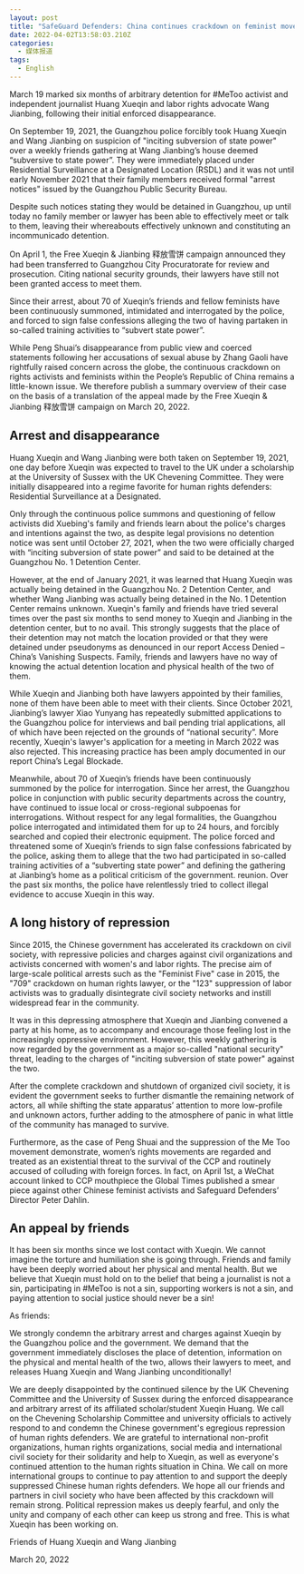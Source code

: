 ```yaml
---
layout: post
title: "SafeGuard Defenders: China continues crackdown on feminist movement"
date: 2022-04-02T13:58:03.210Z
categories:
  - 媒体报道
tags:
  - English
---
```

March 19 marked six months of arbitrary detention for #MeToo activist and independent journalist Huang Xueqin and labor rights advocate Wang Jianbing, following their initial enforced disappearance.

On September 19, 2021, the Guangzhou police forcibly took Huang Xueqin and Wang Jianbing on suspicion of "inciting subversion of state power" over a weekly friends gathering at Wang Jianbing’s house deemed “subversive to state power”. They were immediately placed under Residential Surveillance at a Designated Location (RSDL) and it was not until early November 2021 that their family members received formal "arrest notices" issued by the Guangzhou Public Security Bureau.

Despite such notices stating they would be detained in Guangzhou, up until today no family member or lawyer has been able to effectively meet or talk to them, leaving their whereabouts effectively unknown and constituting an incommunicado detention.

On April 1, the Free Xueqin & Jianbing 释放雪饼 campaign announced they had been transferred to Guangzhou City Procuratorate for review and prosecution. Citing national security grounds, their lawyers have still not been granted access to meet them.

Since their arrest, about 70 of Xueqin’s friends and fellow feminists have been continuously summoned, intimidated and interrogated by the police, and forced to sign false confessions alleging the two of having partaken in so-called training activities to “subvert state power”.

While Peng Shuai’s disappearance from public view and coerced statements following her accusations of sexual abuse by Zhang Gaoli have rightfully raised concern across the globe, the continuous crackdown on rights activists and feminists within the People’s Republic of China remains a little-known issue. We therefore publish a summary overview of their case on the basis of a translation of the appeal made by the Free Xueqin & Jianbing 释放雪饼 campaign on March 20, 2022.

## Arrest and disappearance

Huang Xueqin and Wang Jianbing were both taken on September 19, 2021, one day before Xueqin was expected to travel to the UK under a scholarship at the University of Sussex with the UK Chevening Committee. They were initially disappeared into a regime favorite for human rights defenders: Residential Surveillance at a Designated.

Only through the continuous police summons and questioning of fellow activists did Xuebing's family and friends learn about the police's charges and intentions against the two, as despite legal provisions no detention notice was sent until October 27, 2021, when the two were officially charged with “inciting subversion of state power” and said to be detained at the Guangzhou No. 1 Detention Center.

However, at the end of January 2021, it was learned that Huang Xueqin was actually being detained in the Guangzhou No. 2 Detention Center, and whether Wang Jianbing was actually being detained in the No. 1 Detention Center remains unknown. Xueqin's family and friends have tried several times over the past six months to send money to Xueqin and Jianbing in the detention center, but to no avail. This strongly suggests that the place of their detention may not match the location provided or that they were detained under pseudonyms as denounced in our report Access Denied – China’s Vanishing Suspects. Family, friends and lawyers have no way of knowing the actual detention location and physical health of the two of them.

While Xueqin and Jianbing both have lawyers appointed by their families, none of them have been able to meet with their clients. Since October 2021, Jianbing’s lawyer Xiao Yunyang has repeatedly submitted applications to the Guangzhou police for interviews and bail pending trial applications, all of which have been rejected on the grounds of “national security”. More recently, Xueqin's lawyer's application for a meeting in March 2022 was also rejected. This increasing practice has been amply documented in our report China’s Legal Blockade.

Meanwhile, about 70 of Xueqin’s friends have been continuously summoned by the police for interrogation. Since her arrest, the Guangzhou police in conjunction with public security departments across the country, have continued to issue local or cross-regional subpoenas for interrogations. Without respect for any legal formalities, the Guangzhou police interrogated and intimidated them for up to 24 hours, and forcibly searched and copied their electronic equipment. The police forced and threatened some of Xueqin’s friends to sign false confessions fabricated by the police, asking them to allege that the two had participated in so-called training activities of a “subverting state power” and defining the gathering at Jianbing’s home as a political criticism of the government. reunion. Over the past six months, the police have relentlessly tried to collect illegal evidence to accuse Xueqin in this way. 

## A long history of repression

Since 2015, the Chinese government has accelerated its crackdown on civil society, with repressive policies and charges against civil organizations and activists concerned with women's and labor rights. The precise aim of large-scale political arrests such as the "Feminist Five" case in 2015, the "709" crackdown on human rights lawyer, or the "123" suppression of labor activists was to gradually disintegrate civil society networks and instill widespread fear in the community.  

It was in this depressing atmosphere that Xueqin and Jianbing convened a party at his home, as to accompany and encourage those feeling lost in the increasingly oppressive environment. However, this weekly gathering is now regarded by the government as a major so-called "national security" threat, leading to the charges of  "inciting subversion of state power" against the two.

After the complete crackdown and shutdown of organized civil society, it is evident the government seeks to further dismantle the remaining network of actors, all while shifting the state apparatus’ attention to more low-profile and unknown actors, further adding to the atmosphere of panic in what little of the community has managed to survive.

Furthermore, as the case of Peng Shuai and the suppression of the Me Too movement demonstrate, women’s rights movements are regarded and treated as an existential threat to the survival of the CCP and routinely accused of colluding with foreign forces. In fact, on April 1st, a WeChat account linked to CCP mouthpiece the Global Times published a smear piece against other Chinese feminist activists and Safeguard Defenders’ Director Peter Dahlin.

## An appeal by friends

It has been six months since we lost contact with Xueqin. We cannot imagine the torture and humiliation she is going through. Friends and family have been deeply worried about her physical and mental health. But we believe that Xueqin must hold on to the belief that being a journalist is not a sin, participating in #MeToo is not a sin, supporting workers is not a sin, and paying attention to social justice should never be a sin!

 

As friends:

We strongly condemn the arbitrary arrest and charges against Xueqin by the Guangzhou police and the government. We demand that the government immediately discloses the place of detention,  information on the physical and mental health of the two, allows their lawyers to meet, and releases Huang Xueqin and Wang Jianbing unconditionally!

We are deeply disappointed by the continued silence by the UK Chevening Committee and the University of Sussex during the enforced disappearance and arbitrary arrest of its affiliated scholar/student Xueqin Huang. We call on the Chevening Scholarship Committee and university officials to actively respond to and condemn the Chinese government's egregious repression of human rights defenders.
We are grateful to international non-profit organizations, human rights organizations, social media and international civil society for their solidarity and help to Xueqin, as well as everyone's continued attention to the human rights situation in China. We call on more international groups to continue to pay attention to and support the deeply suppressed Chinese human rights defenders.
We hope all our friends and partners in civil society who have been affected by this crackdown will remain strong. Political repression makes us deeply fearful, and only the unity and company of each other can keep us strong and free. This is what Xueqin has been working on.
 

Friends of Huang Xueqin and Wang Jianbing

March 20, 2022